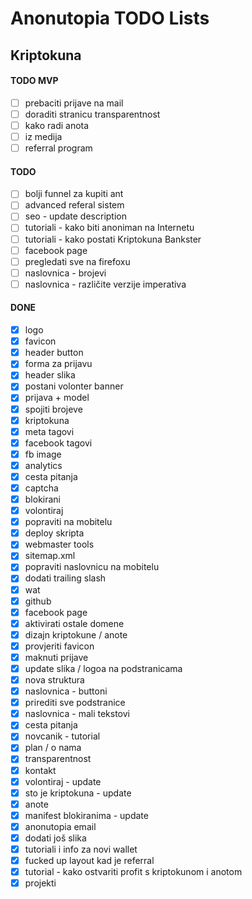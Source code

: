 # Anonutopia TODO Lists

## Kriptokuna

#### TODO MVP

- [ ] prebaciti prijave na mail
- [ ] doraditi stranicu transparentnost
- [ ] kako radi anota
- [ ] iz medija
- [ ] referral program

#### TODO

- [ ] bolji funnel za kupiti ant
- [ ] advanced referal sistem
- [ ] seo - update description
- [ ] tutoriali - kako biti anoniman na Internetu
- [ ] tutoriali - kako postati Kriptokuna Bankster
- [ ] facebook page
- [ ] pregledati sve na firefoxu
- [ ] naslovnica - brojevi
- [ ] naslovnica - različite verzije imperativa

#### DONE

- [x] logo
- [x] favicon
- [x] header button
- [x] forma za prijavu
- [x] header slika
- [x] postani volonter banner
- [x] prijava + model
- [x] spojiti brojeve
- [x] kriptokuna
- [x] meta tagovi
- [x] facebook tagovi
- [x] fb image
- [x] analytics
- [x] cesta pitanja
- [x] captcha
- [x] blokirani
- [x] volontiraj
- [x] popraviti na mobitelu
- [x] deploy skripta
- [x] webmaster tools
- [x] sitemap.xml
- [x] popraviti naslovnicu na mobitelu
- [x] dodati trailing slash
- [x] wat
- [x] github
- [x] facebook page
- [x] aktivirati ostale domene
- [x] dizajn kriptokune / anote
- [x] provjeriti favicon
- [x] maknuti prijave
- [x] update slika / logoa na podstranicama
- [x] nova struktura
- [x] naslovnica - buttoni
- [x] prirediti sve podstranice
- [x] naslovnica - mali tekstovi
- [x] cesta pitanja
- [x] novcanik - tutorial
- [x] plan / o nama
- [x] transparentnost
- [x] kontakt
- [x] volontiraj - update
- [x] sto je kriptokuna - update
- [x] anote
- [x] manifest blokiranima - update
- [x] anonutopia email
- [x] dodati još slika
- [x] tutoriali i info za novi wallet
- [x] fucked up layout kad je referral
- [x] tutorial - kako ostvariti profit s kriptokunom i anotom
- [x] projekti
